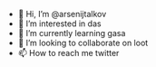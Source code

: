 - 👋 Hi, I’m @arsenijtalkov
- 👀 I’m interested in das
- 🌱 I’m currently learning gasa
- 💞️ I’m looking to collaborate on loot
- 📫 How to reach me twitter

<!---
arsenijtalkov/arsenijtalkov is a ✨ special ✨ repository because its `README.md` (this file) appears on your GitHub profile.
You can click the Preview link to take a look at your changes.
--->
